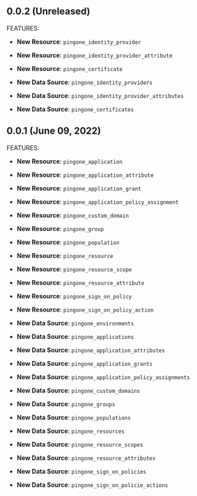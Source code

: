 ## 0.0.2 (Unreleased)

FEATURES:

* **New Resource**: `pingone_identity_provider`
* **New Resource**: `pingone_identity_provider_attribute`
* **New Resource**: `pingone_certificate`

* **New Data Source**: `pingone_identity_providers`
* **New Data Source**: `pingone_identity_provider_attributes`
* **New Data Source**: `pingone_certificates`

## 0.0.1 (June 09, 2022)

FEATURES:

* **New Resource**: `pingone_application`
* **New Resource**: `pingone_application_attribute`
* **New Resource**: `pingone_application_grant`
* **New Resource**: `pingone_application_policy_assignment`
* **New Resource**: `pingone_custom_domain`
* **New Resource**: `pingone_group`
* **New Resource**: `pingone_population`
* **New Resource**: `pingone_resource`
* **New Resource**: `pingone_resource_scope`
* **New Resource**: `pingone_resource_attribute`
* **New Resource**: `pingone_sign_on_policy`
* **New Resource**: `pingone_sign_on_policy_action`

* **New Data Source**: `pingone_environments`
* **New Data Source**: `pingone_applications`
* **New Data Source**: `pingone_application_attributes`
* **New Data Source**: `pingone_application_grants`
* **New Data Source**: `pingone_application_policy_assignments`
* **New Data Source**: `pingone_custom_domains`
* **New Data Source**: `pingone_groups`
* **New Data Source**: `pingone_populations`
* **New Data Source**: `pingone_resources`
* **New Data Source**: `pingone_resource_scopes`
* **New Data Source**: `pingone_resource_attributes`
* **New Data Source**: `pingone_sign_on_policies`
* **New Data Source**: `pingone_sign_on_policie_actions`
